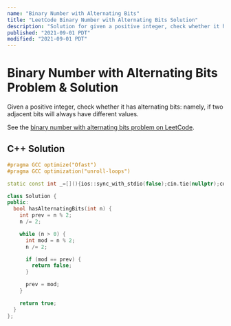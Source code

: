 ```yaml
---
name: "Binary Number with Alternating Bits"
title: "LeetCode Binary Number with Alternating Bits Solution"
description: "Solution for given a positive integer, check whether it has alternating bits: namely, if two adjacent bits will always have different values."
published: "2021-09-01 PDT"
modified: "2021-09-01 PDT"
---
```


# Binary Number with Alternating Bits Problem & Solution

Given a positive integer, check whether it has alternating bits: namely, if two adjacent bits will always have different values.

See the [binary number with alternating bits problem on LeetCode](https://leetcode.com/problems/binary-number-with-alternating-bits).

## C++ Solution

```cpp
#pragma GCC optimize("Ofast")
#pragma GCC optimization("unroll-loops")

static const int _=[](){ios::sync_with_stdio(false);cin.tie(nullptr);cout.tie(nullptr);return 0;}();

class Solution {
public:
  bool hasAlternatingBits(int n) {
    int prev = n % 2;
    n /= 2;

    while (n > 0) {
      int mod = n % 2;
      n /= 2;

      if (mod == prev) {
        return false;
      }

      prev = mod;
    }

    return true;
  }
};
```
